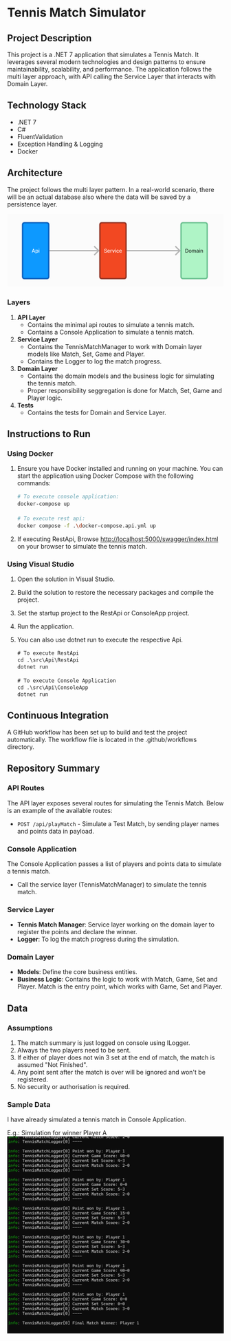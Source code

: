 # Tennis Match Simulator

## Project Description

This project is a .NET 7 application that simulates a Tennis Match. It leverages several modern technologies and design patterns to ensure maintainability, scalability, and performance. The application follows the multi layer approach, with API calling the Service Layer that interacts with Domain Layer.

## Technology Stack

- .NET 7
- C#
- FluentValidation
- Exception Handling & Logging
- Docker

## Architecture

The project follows the multi layer pattern. In a real-world scenario, there will be an actual database also where the data will be saved by a persistence layer.

![CQRS Pattern](./resources/architecture.png)


### Layers

1. **API Layer**
    - Contains the minimal api routes to simulate a tennis match.
    - Contains a Console Application to simulate a tennis match.
2. **Service Layer**
    - Contains the TennisMatchManager to work with Domain layer models like Match, Set, Game and Player.
    - Contains the Logger to log the match progress.
3. **Domain Layer**
    - Contains the domain models and the business logic for simulating the tennis match.
    - Proper responsibility seggregation is done for Match, Set, Game and Player logic.
4. **Tests**
    - Contains the tests for Domain and Service Layer.

## Instructions to Run

### Using Docker

1. Ensure you have Docker installed and running on your machine. You can start the application using Docker Compose with the following commands:

   ```bash
   # To execute console application:
   docker-compose up

   # To execute rest api:
   docker compose -f .\docker-compose.api.yml up
   ```
2. If executing RestApi, Browse [http://localhost:5000/swagger/index.html](http://localhost:5000/swagger/index.html) on your browser to simulate the tennis match.

### Using Visual Studio
1. Open the solution in Visual Studio.
2. Build the solution to restore the necessary packages and compile the project.
3. Set the startup project to the RestApi or ConsoleApp project.
4. Run the application.
5. You can also use dotnet run to execute the respective Api.

    ```
    # To execute RestApi
    cd .\src\Api\RestApi
    dotnet run

    # To execute Console Application
    cd .\src\Api\ConsoleApp
    dotnet run
    ```

## Continuous Integration

A GitHub workflow has been set up to build and test the project automatically. The workflow file is located in the .github/workflows directory.

## Repository Summary

### API Routes

The API layer exposes several routes for simulating the Tennis Match. Below is an example of the available routes:

- `POST /api/playMatch` - Simulate a Test Match, by sending player names and points data in payload.

### Console Application

The Console Application passes a list of players and points data to simulate a tennis match. 

- Call the service layer (TennisMatchManager) to simulate the tennis match.

### Service Layer

- **Tennis Match Manager**: Service layer working on the domain layer to register the points and declare the winner.
- **Logger**: To log the match progress during the simulation.

### Domain Layer

- **Models**: Define the core business entities.
- **Business Logic**: Contains the logic to work with Match, Game, Set and Player. Match is the entry point, which works with Game, Set and Player.

## Data

### Assumptions
1. The match summary is just logged on console using ILogger.
2. Always the two players need to be sent.
3. If either of player does not win 3 set at the end of match, the match is assumed "Not Finished".
4. Any point sent after the match is over will be ignored and won't be registered.
5. No security or authorisation is required.

### Sample Data
I have already simulated a tennis match in Console Application.

E.g.: Simulation for winner Player A
![Simulation for winner Player A](./resources/log.png)
